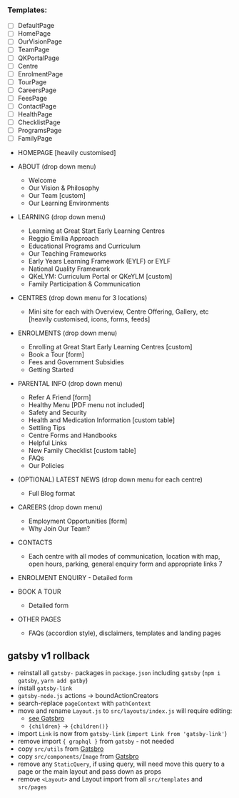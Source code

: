 ### Templates:

- [ ] DefaultPage
- [ ] HomePage
- [ ] OurVisionPage
- [ ] TeamPage
- [ ] QKPortalPage
- [ ] Centre
- [ ] EnrolmentPage
- [ ] TourPage
- [ ] CareersPage
- [ ] FeesPage
- [ ] ContactPage
- [ ] HealthPage
- [ ] ChecklistPage
- [ ] ProgramsPage
- [ ] FamilyPage

- HOMEPAGE [heavily customised]

- ABOUT (drop down menu)
  - Welcome
  - Our Vision & Philosophy
  - Our Team [custom]
  - Our Learning Environments
- LEARNING (drop down menu)
  - Learning at Great Start Early Learning Centres
  - Reggio Emilia Approach
  - Educational Programs and Curriculum
  - Our Teaching Frameworks
  - Early Years Learning Framework (EYLF) or EYLF
  - National Quality Framework
  - QKeLYM: Curriculum Portal or QKeYLM [custom]
  - Family Participation & Communication
- CENTRES (drop down menu for 3 locations)
  - Mini site for each with Overview, Centre Offering, Gallery, etc [heavily customised, icons, forms, feeds]
- ENROLMENTS (drop down menu)
  - Enrolling at Great Start Early Learning Centres [custom]
  - Book a Tour [form]
  - Fees and Government Subsidies
  - Getting Started
- PARENTAL INFO (drop down menu)
  - Refer A Friend [form]
  - Healthy Menu [PDF menu not included]
  - Safety and Security
  - Health and Medication Information [custom table]
  - Settling Tips
  - Centre Forms and Handbooks
  - Helpful Links
  - New Family Checklist [custom table]
  - FAQs
  - Our Policies
- (OPTIONAL) LATEST NEWS (drop down menu for each centre)
  - Full Blog format
- CAREERS (drop down menu)
  - Employment Opportunities [form]
  - Why Join Our Team?
- CONTACTS
  - Each centre with all modes of communication, location with map, open hours, parking, general enquiry form and appropriate links 7
- ENROLMENT ENQUIRY - Detailed form
- BOOK A TOUR
  - Detailed form
- OTHER PAGES
  - FAQs (accordion style), disclaimers, templates and landing pages

## gatsby v1 rollback

- reinstall all `gatsby-` packages in `package.json` including `gatsby` (`npm i gatsby`, `yarn add gatby`)
- install `gatsby-link`
- `gatsby-node.js` actions -> boundActionCreators
- search-replace `pageContext` with `pathContext`
- move and rename `Layout.js` to `src/layouts/index.js` will require editing:
  - [see Gatsbro](https://github.com/Jinksi/gatsbro/blob/master/src/layouts/index.js)
  - `{children}` -> `{children()}`
- import `Link` is now from `gatsby-link` (`import Link from 'gatsby-link'`)
- remove import `{ graphql }` from `gatsby` - not needed
- copy `src/utils` from [Gatsbro](https://github.com/Jinksi/gatsbro/blob/master/src/utils.js)
- copy `src/components/Image` from [Gatsbro](https://github.com/Jinksi/gatsbro/tree/master/src/components/Image.js)
- remove any `StaticQuery`, if using query, will need move this query to a page or the main layout and pass down as props
- remove `<Layout>` and Layout import from all `src/templates` and `src/pages`
